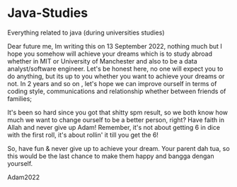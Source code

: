 # Java-Studies
Everything related to java (during universities studies)

Dear future me, Im writing this on 13 September 2022, nothing much but I hope you somehow will achieve your dreams which is to study abroad whether in MIT or University of Manchester and also to be a data analyst/software engineer. Let's be honest here, no one will expect you to do anything, but its up to you whether you want to achieve your dreams or not. In 2 years and so on , let's hope we can improve ourself in terms of coding style, communications and relationship whether between friends of families;

It's been so hard since you got that shitty spm result, so we both know how much we want to change ourself to be a better person, right? Have faith in Allah and never give up Adam! Remember, it's not about getting 6 in dice with the first roll, it's about rollin' it till you get the 6!

So, have fun & never give up to achieve your dream. Your parent dah tua, so this would be the last chance to make them happy and bangga dengan yourself.

Adam2022
